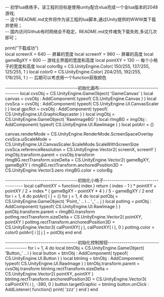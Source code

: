 -- 初学lua练练手，该工程的目标是使用unity配合xlua完成一个全lua版本的2048游戏;		
-- 这个README.md文件将作为该工程的lua脚本,通过Unity提供的WWW类下载并使用；		
-- 国内访问Github有时网络会不稳定，README.md文件难免下载失败,多试几次即可； 		
	
print("下载成功")	
local screenX  = 640 -- 屏幕的宽度
local screenY  = 960 -- 屏幕的高度
local gameBgXY = 600 -- 游戏主界面的宽度和高度
local pointXY  = 130 -- 每个小格子的宽度和高度
local colorBg  = CS.UnityEngine.Color( 150/255, 137/255, 125/255, 1 )
local color0   = CS.UnityEngine.Color( 204/255, 192/255, 178/255, 1 ) -- 后期可以考虑用一个function获取颜色
			
-------------------------------------初始化画布-------------------------------------
local cvsObj = CS.UnityEngine.GameObject( 'GameCanvas' )
local canvas = cvsObj : AddComponent( typeof( CS.UnityEngine.Canvas ) ) 
local cvsSca = cvsObj : AddComponent( typeof( CS.UnityEngine.UI.CanvasScaler ) )
local gpcRct = cvsObj : AddComponent( typeof( CS.UnityEngine.UI.GraphicRaycaster ) )
local imgObj = CS.UnityEngine.GameObject( 'RawImageBG' )
local rImgBG = imgObj : AddComponent( typeof( CS.UnityEngine.UI.RawImage ) )
local potArr = {}
			
canvas.renderMode = CS.UnityEngine.RenderMode.ScreenSpaceOverlay
cvsSca.uiScaleMode = CS.UnityEngine.UI.CanvasScaler.ScaleMode.ScaleWithScreenSize
cvsSca.referenceResolution = CS.UnityEngine.Vector2( screenX, screenY )
imgObj.transform.parent = cvsObj.transform
rImgBG.rectTransform.sizeDelta = CS.UnityEngine.Vector2( gameBgXY, gameBgXY )
rImgBG.rectTransform.anchoredPosition3D = CS.UnityEngine.Vector3.zero
rImgBG.color = colorBg

-------------------------------------初始化小格子-------------------------------------
local calPointXY = function( index ) 
	return ( index - 1 ) * pointXY + pointXY / 2 + index * ( gameBgXY - pointXY * 4 ) / 5 - gameBgXY / 2
end
for i = 1, 4 do
	potArr[ i ] = {}
	for j = 1, 4 do
		local potObj = CS.UnityEngine.GameObject( 'Point_' .. i .. '_' .. j )
		local potImg = potObj : AddComponent( typeof( CS.UnityEngine.UI.RawImage ) )
		potObj.transform.parent = rImgBG.transform
		potImg.rectTransform.sizeDelta = CS.UnityEngine.Vector2( pointXY, pointXY )
		potImg.rectTransform.anchoredPosition3D = CS.UnityEngine.Vector3( calPointXY( j ), calPointXY( i ), 0 )
		potImg.color = color0
		potArr[ i ][ j ] = potObj
	end
end

-------------------------------------初始化控制按钮-------------------------------------
for i = 1, 4 do
	local btnObj = CS.UnityEngine.GameObject( 'Button_' .. i )
	local button = btnObj : AddComponent( typeof( CS.UnityEngine.UI.Button ) )
	local btnImg = btnObj : AddComponent( typeof( CS.UnityEngine.UI.RawImage ) )
	btnObj.transform.parent = cvsObj.transform
	btnImg.rectTransform.sizeDelta = CS.UnityEngine.Vector2( pointXY, pointXY )
	btnImg.rectTransform.anchoredPosition3D = CS.UnityEngine.Vector3( calPointXY( i ), -390, 0 )
	button.targetGraphic = btnImg
	button.onClick : AddListener( function()
		print( 'zzz' )
	end )
end
